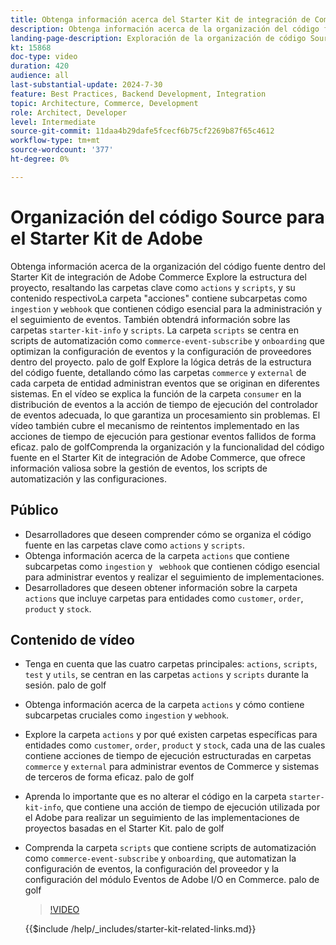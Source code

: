 ```yaml
---
title: Obtenga información acerca del Starter Kit de integración de Commerce con carpetas clave y scripts de automatización explicados
description: Obtenga información acerca de la organización del código fuente en Commerce Integration starter kit. palo de golf
landing-page-description: Exploración de la organización de código Source en un Starter Kit de integración de Commerce
kt: 15868
doc-type: video
duration: 420
audience: all
last-substantial-update: 2024-7-30
feature: Best Practices, Backend Development, Integration
topic: Architecture, Commerce, Development
role: Architect, Developer
level: Intermediate
source-git-commit: 11daa4b29dafe5fcecf6b75cf2269b87f65c4612
workflow-type: tm+mt
source-wordcount: '377'
ht-degree: 0%

---
```


# Organización del código Source para el Starter Kit de Adobe

Obtenga información acerca de la organización del código fuente dentro del Starter Kit de integración de Adobe Commerce&#x200B; Explore la estructura del proyecto, resaltando las carpetas clave como `actions` y `scripts`, y su contenido respectivo&#x200B; La carpeta &quot;acciones&quot; contiene subcarpetas como `ingestion` y `webhook` que contienen código esencial para la administración y el seguimiento de eventos. También obtendrá información sobre las carpetas `starter-kit-info` y `scripts`. La carpeta `scripts` se centra en scripts de automatización como `commerce-event-subscribe` y `onboarding` que optimizan la configuración de eventos y la configuración de proveedores dentro del proyecto.
palo de golf
Explore la lógica detrás de la estructura del código fuente, detallando cómo las carpetas `commerce` y `external` de cada carpeta de entidad administran eventos que se originan en diferentes sistemas. En el vídeo se explica la función de la carpeta `consumer` en la distribución de eventos a la acción de tiempo de ejecución del controlador de eventos adecuada, lo que garantiza un procesamiento sin problemas. El vídeo también cubre el mecanismo de reintentos implementado en las acciones de tiempo de ejecución para gestionar eventos fallidos de forma eficaz. palo de golfComprenda la organización y la funcionalidad del código fuente en el Starter Kit de integración de Adobe Commerce, que ofrece información valiosa sobre la gestión de eventos, los scripts de automatización y las configuraciones.

## Público

* Desarrolladores que deseen comprender cómo se organiza el código fuente en las carpetas clave como `actions` y `scripts`.
* Obtenga información acerca de la carpeta `actions` que contiene subcarpetas como `ingestion` y ` webhook` que contienen código esencial para administrar eventos y realizar el seguimiento de implementaciones.
* Desarrolladores que deseen obtener información sobre la carpeta `actions` que incluye carpetas para entidades como `customer`, `order`, `product` y `stock`.

## Contenido de vídeo

* Tenga en cuenta que las cuatro carpetas principales: `actions`, `scripts`, `test` y `utils`, se centran en las carpetas `actions` y `scripts` durante la sesión. palo de golf
* Obtenga información acerca de la carpeta `actions` y cómo contiene subcarpetas cruciales como `ingestion` y `webhook`.
* Explore la carpeta `actions` y por qué existen carpetas específicas para entidades como `customer`, `order`, `product` y `stock`, cada una de las cuales contiene acciones de tiempo de ejecución estructuradas en carpetas `commerce` y `external` para administrar eventos de Commerce y sistemas de terceros de forma eficaz. palo de golf
* Aprenda lo importante que es no alterar el código en la carpeta `starter-kit-info`, que contiene una acción de tiempo de ejecución utilizada por el Adobe para realizar un seguimiento de las implementaciones de proyectos basadas en el Starter Kit. palo de golf
* Comprenda la carpeta `scripts` que contiene scripts de automatización como `commerce-event-subscribe` y `onboarding`, que automatizan la configuración de eventos, la configuración del proveedor y la configuración del módulo Eventos de Adobe I/O en Commerce. palo de golf

  >[!VIDEO](https://video.tv.adobe.com/v/3431691?learn=on)

  {{$include /help/_includes/starter-kit-related-links.md}}